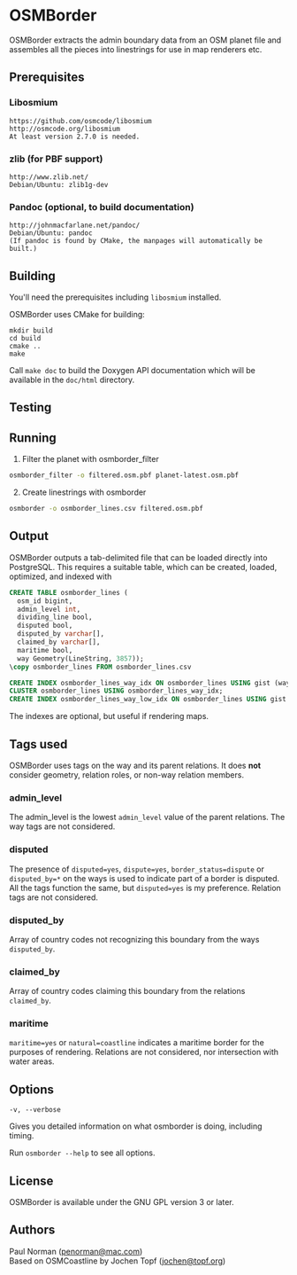 
# OSMBorder

OSMBorder extracts the admin boundary data from an OSM planet file and assembles
all the pieces into linestrings for use in map renderers etc.

## Prerequisites

### Libosmium

    https://github.com/osmcode/libosmium
    http://osmcode.org/libosmium
    At least version 2.7.0 is needed.

### zlib (for PBF support)

    http://www.zlib.net/
    Debian/Ubuntu: zlib1g-dev

### Pandoc (optional, to build documentation)

    http://johnmacfarlane.net/pandoc/
    Debian/Ubuntu: pandoc
    (If pandoc is found by CMake, the manpages will automatically be built.)


## Building

You'll need the prerequisites including `libosmium` installed.

OSMBorder uses CMake for building:

    mkdir build
    cd build
    cmake ..
    make

Call `make doc` to build the Doxygen API documentation which will be available
in the `doc/html` directory.


## Testing

## Running
1. Filter the planet with osmborder_filter
```sh
osmborder_filter -o filtered.osm.pbf planet-latest.osm.pbf
```
2. Create linestrings with osmborder
```sh
osmborder -o osmborder_lines.csv filtered.osm.pbf
```

## Output
OSMBorder outputs a tab-delimited file that can be loaded directly into PostgreSQL. This requires a suitable table, which can be created, loaded, optimized, and indexed with

```sql
CREATE TABLE osmborder_lines (
  osm_id bigint,
  admin_level int,
  dividing_line bool,
  disputed bool,
  disputed_by varchar[],
  claimed_by varchar[],
  maritime bool,
  way Geometry(LineString, 3857));
\copy osmborder_lines FROM osmborder_lines.csv

CREATE INDEX osmborder_lines_way_idx ON osmborder_lines USING gist (way) WITH (fillfactor=100);
CLUSTER osmborder_lines USING osmborder_lines_way_idx;
CREATE INDEX osmborder_lines_way_low_idx ON osmborder_lines USING gist (way) WITH (fillfactor=100) WHERE admin_level <= 4;
```

The indexes are optional, but useful if rendering maps.

## Tags used

OSMBorder uses tags on the way and its parent relations. It does **not** consider geometry, relation roles, or non-way
relation members.

### admin_level

The admin_level is the lowest `admin_level` value of the parent relations. The way tags are not considered.

### disputed
The presence of `disputed=yes`, `dispute=yes`, `border_status=dispute` or `disputed_by=*` on the ways is used to indicate part of a border is disputed. All the tags function the same, but `disputed=yes` is my preference. Relation tags are not considered.

### disputed_by
Array of country codes not recognizing this boundary from the ways `disputed_by`.

### claimed_by
Array of country codes claiming this boundary from the relations `claimed_by`.

### maritime
`maritime=yes` or `natural=coastline` indicates a maritime border for the purposes of rendering. Relations are not considered, nor intersection with water areas.

## Options

    -v, --verbose

Gives you detailed information on what osmborder is doing, including timing.

Run `osmborder --help` to see all options.

## License

OSMBorder is available under the GNU GPL version 3 or later.

## Authors

Paul Norman (penorman@mac.com)  
Based on OSMCoastline by Jochen Topf (jochen@topf.org)
